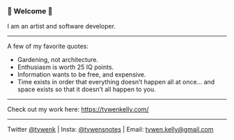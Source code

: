   ### 🌻 Welcome 🌱

I am an artist and software developer.

---

A few of my favorite quotes: 
* Gardening, not architecture. 
* Enthusiasm is worth 25 IQ points.
* Information wants to be free, and expensive.
* Time exists in order that everything doesn’t happen all at once… and space exists so that it doesn’t all happen to you.

---

Check out my work here: https://tywenkelly.com/

---

Twitter [@tywenk](https://twitter.com/tywenk)  |  Insta: [@tywensnotes](https://www.instagram.com/tywensnotes/)  |  Email: tywen.kelly@gmail.com


